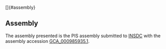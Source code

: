[]{#assembly}

Assembly
--------

The assembly presented is the PIS assembly submitted to
[INSDC](http://www.insdc.org) with the assembly accession
[GCA\_000985935.1](http://www.ebi.ac.uk/ena/data/view/GCA_000985935.1).
